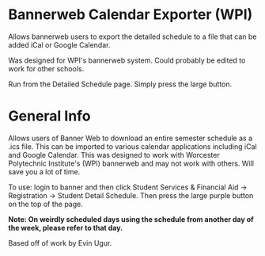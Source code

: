 # Bannerweb Calendar Exporter (WPI)
Allows bannerweb users to export the detailed schedule to a file that can be added iCal or Google Calendar. 
<p>Was designed for WPI's bannerweb system. Could probably be edited to work for other schools.</p>

Run from the Detailed Schedule page. Simply press the large button.

# General Info
Allows users of Banner Web to download an entire semester schedule as a .ics file. This can be imported to various calendar applications including iCal and Google Calendar. This was designed to work with Worcester Polytechnic Institute's (WPI) bannerweb and may not work with others. Will save you a lot of time.
<p>To use: login to banner and then click Student Services & Financial Aid -> Registration -> Student Detail Schedule. Then press the large purple button on the top of the page.</p>
<p><b>Note: On weirdly scheduled days using the schedule from another day of the week, please refer to that day.</b></p>
Based off of work by Evin Ugur.

